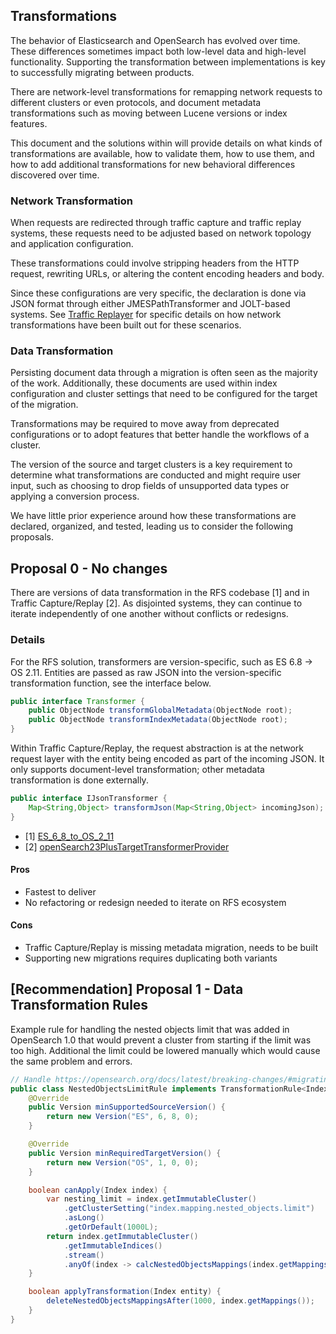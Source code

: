 ## Transformations

The behavior of Elasticsearch and OpenSearch has evolved over time. These differences sometimes impact both low-level data and high-level functionality. Supporting the transformation between implementations is key to successfully migrating between products.

There are network-level transformations for remapping network requests to different clusters or even protocols, and document metadata transformations such as moving between Lucene versions or index features.

This document and the solutions within will provide details on what kinds of transformations are available, how to validate them, how to use them, and how to add additional transformations for new behavioral differences discovered over time.

### Network Transformation
When requests are redirected through traffic capture and traffic replay systems, these requests need to be adjusted based on network topology and application configuration.

These transformations could involve stripping headers from the HTTP request, rewriting URLs, or altering the content encoding headers and body.

Since these configurations are very specific, the declaration is done via JSON format through either JMESPathTransformer and JOLT-based systems. See [Traffic Replayer](../TrafficCapture/trafficReplayer/README.md) for specific details on how network transformations have been built out for these scenarios.

### Data Transformation
Persisting document data through a migration is often seen as the majority of the work. Additionally, these documents are used within index configuration and cluster settings that need to be configured for the target of the migration.

Transformations may be required to move away from deprecated configurations or to adopt features that better handle the workflows of a cluster.

The version of the source and target clusters is a key requirement to determine what transformations are conducted and might require user input, such as choosing to drop fields of unsupported data types or applying a conversion process.

We have little prior experience around how these transformations are declared, organized, and tested, leading us to consider the following proposals.

## Proposal 0 - No changes
There are versions of data transformation in the RFS codebase [1] and in Traffic Capture/Replay [2]. As disjointed systems, they can continue to iterate independently of one another without conflicts or redesigns.

### Details
For the RFS solution, transformers are version-specific, such as ES 6.8 -> OS 2.11. Entities are passed as raw JSON into the version-specific transformation function, see the interface below.

```java
public interface Transformer {
    public ObjectNode transformGlobalMetadata(ObjectNode root);
    public ObjectNode transformIndexMetadata(ObjectNode root);    
}
```

Within Traffic Capture/Replay, the request abstraction is at the network request layer with the entity being encoded as part of the incoming JSON. It only supports document-level transformation; other metadata transformation is done externally.

```java
public interface IJsonTransformer {
    Map<String,Object> transformJson(Map<String,Object> incomingJson);
}
```

- [1] [ES_6_8_to_OS_2_11](../RFS/src/main/java/com/rfs/transformers/Transformer_ES_6_8_to_OS_2_11.java)
- [2] [openSearch23PlusTargetTransformerProvider](../TrafficCapture/transformationPlugins/jsonMessageTransformers/openSearch23PlusTargetTransformerProvider/src/main/java/org/opensearch/migrations/transform/JsonTypeMappingTransformer.java)

#### Pros
- Fastest to deliver
- No refactoring or redesign needed to iterate on RFS ecosystem

#### Cons
- Traffic Capture/Replay is missing metadata migration, needs to be built
- Supporting new migrations requires duplicating both variants

## [Recommendation] Proposal 1 - Data Transformation Rules

Example rule for handling the nested objects limit that was added in OpenSearch 1.0 that would prevent a cluster from starting if the limit was too high.  Additional the limit could be lowered manually which would cause the same problem and errors.

```java
// Handle https://opensearch.org/docs/latest/breaking-changes/#migrating-to-opensearch-and-limits-on-the-number-of-nested-json-objects
public class NestedObjectsLimitRule implements TransformationRule<Index> {
    @Override
    public Version minSupportedSourceVersion() {
        return new Version("ES", 6, 8, 0);
    }

    @Override
    public Version minRequiredTargetVersion() {
        return new Version("OS", 1, 0, 0);
    }

    boolean canApply(Index index) {
        var nesting_limit = index.getImmutableCluster()
            .getClusterSetting("index.mapping.nested_objects.limit")
            .asLong()
            .getOrDefault(1000L);
        return index.getImmutableCluster()
            .getImmutableIndices()
            .stream()
            .anyOf(index -> calcNestedObjectsMappings(index.getMappings()) >= nesting_limit);
    }

    boolean applyTransformation(Index entity) {
        deleteNestedObjectsMappingsAfter(1000, index.getMappings());
    }
}
```